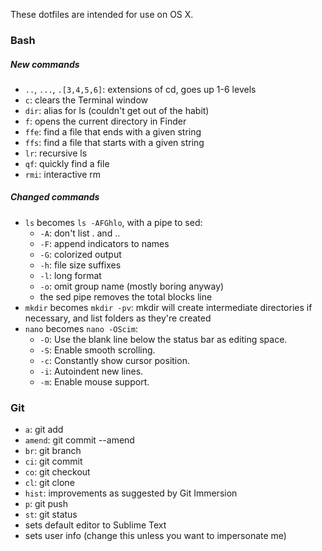 These dotfiles are intended for use on OS X.

### Bash
##### New commands
- `..`, `...`, `.[3,4,5,6]`: extensions of cd, goes up 1-6 levels
- `c`: clears the Terminal window
- `dir`: alias for ls (couldn't get out of the habit)
- `f`: opens the current directory in Finder
- `ffe`: find a file that ends with a given string
- `ffs`: find a file that starts with a given string
- `lr`: recursive ls
- `qf`: quickly find a file
- `rmi`: interactive rm

##### Changed commands
- `ls` becomes `ls -AFGhlo`, with a pipe to sed:
  - `-A`: don't list . and ..
  - `-F`: append indicators to names
  - `-G`: colorized output
  - `-h`: file size suffixes
  - `-l`: long format
  - `-o`: omit group name (mostly boring anyway)
  - the sed pipe removes the total blocks line
- `mkdir` becomes `mkdir -pv`: mkdir will create intermediate directories if necessary, and list folders as they're created
- `nano` becomes `nano -OScim`:
  - `-O`: Use the blank line below the status bar as editing space.
  - `-S`: Enable smooth scrolling.
  - `-c`: Constantly show cursor position.
  - `-i`: Autoindent new lines.
  - `-m`: Enable mouse support.

### Git
- `a`: git add
- `amend`: git commit --amend
- `br`: git branch
- `ci`: git commit
- `co`: git checkout
- `cl`: git clone
- `hist`: improvements as suggested by Git Immersion
- `p`: git push
- `st`: git status
- sets default editor to Sublime Text
- sets user info (change this unless you want to impersonate me)